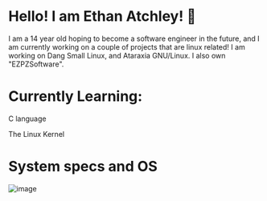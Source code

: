 # Hello! I am Ethan Atchley! :wave:
I am a 14 year old hoping to become a software engineer in the future, and I am currently working on a couple of projects that are linux related! I am working on Dang Small Linux, and Ataraxia GNU/Linux. I also own "EZPZSoftware".

# Currently Learning:
C language

The Linux Kernel

# System specs and OS

![image](https://user-images.githubusercontent.com/25110919/113349309-d570ef80-9305-11eb-9fc2-3f961752d4da.png)
